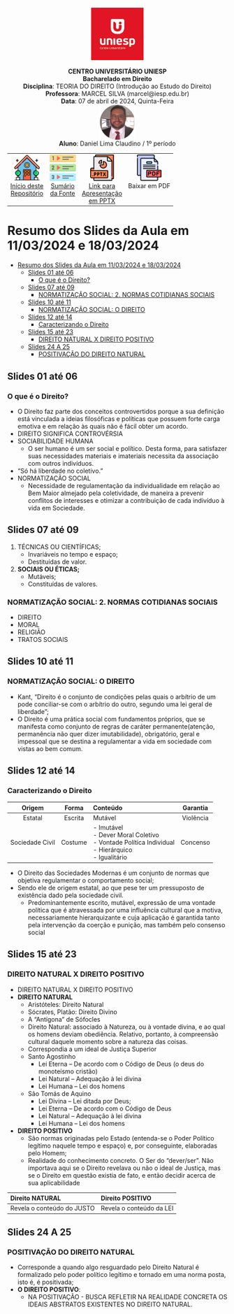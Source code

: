 <div align="center">

<p align="center"><img height="120" src="../../../figuras/LOGO_UNIESP.png"> </p>

<p align="center"><b>CENTRO UNIVERSITÁRIO UNIESP</b><br>
<b>Bacharelado em Direito</b><br>
<b>Disciplina</b>: TEORIA DO DIREITO (Introdução ao Estudo do Direito) <br>
<b>Professora</b>: MARCEL SILVA (marcel@iesp.edu.br)<br>
<b>Data</b>: 07 de abril de 2024, Quinta-Feira<br>
<img align="center" src="../../../figuras/FOTO_PERFIL_DANIEL_CLAUDINO_2023.png" width="80"><br>
<b>Aluno</b>: Daniel Lima Claudino / 1º período<br>
 </p>
</div>

<table align="center" border="0">
  <tr>
    <td align="center" valign="top">
      <a href="../../../README.md">
        <img src="https://github.com/dnlclaudino/imagens/blob/master/icones/icone-casa2.png?raw=true" heigh="60" width="60"><br>Início deste <br>Repositório
      </a>
    </td>
    <td align="center" valign="top">
      <a href="../README.md">
        <img src="https://github.com/dnlclaudino/imagens/blob/master/icones/icone-sumario.png?raw=true" heigh="60" width="60"><br>Sumário<br>da Fonte
      </a>
    </td>
    <td align="center" valign="top">
      <a href="https://docs.google.com/presentation/d/1-NODeb2eqEt6dUPMpqACg-Yx711d1ezx/edit?usp=sharing&ouid=111932077361451535905&rtpof=true&sd=true">
        <img src="https://github.com/dnlclaudino/imagens/blob/master/icones-aplicativos/microsoft-office-365/icone-arquivo-pptx.png?raw=true" heigh="60" width="60"><br>Link para<br>Apresentação<br>em PPTX
      </a>
    </td>
    <td align="center" valign="top">
        <img src="https://github.com/dnlclaudino/imagens/blob/master/icones-aplicativos/pdf/pdf.png?raw=true" heigh="60" width="60"><br>Baixar em PDF
    </td>
  </tr>
</table>

<!-- TOC ignore:true -->

# Resumo dos Slides da Aula em 11/03/2024 e 18/03/2024

<!-- TOC -->

- [Resumo dos Slides da Aula em 11/03/2024 e 18/03/2024](#resumo-dos-slides-da-aula-em-11032024-e-18032024)
  - [Slides 01 até 06](#slides-01-até-06)
    - [O que é o Direito?](#o-que-é-o-direito)
  - [Slides 07 até 09](#slides-07-até-09)
    - [NORMATIZAÇÃO SOCIAL: 2. NORMAS COTIDIANAS SOCIAIS](#normatização-social-2-normas-cotidianas-sociais)
  - [Slides 10 até 11](#slides-10-até-11)
    - [NORMATIZAÇÃO SOCIAL: O DIREITO](#normatização-social-o-direito)
  - [Slides 12 até 14](#slides-12-até-14)
    - [Caracterizando o Direito](#caracterizando-o-direito)
  - [Slides 15 até 23](#slides-15-até-23)
    - [DIREITO NATURAL X DIREITO POSITIVO](#direito-natural-x-direito-positivo)
  - [Slides 24 A 25](#slides-24-a-25)
    - [POSITIVAÇÃO DO DIREITO NATURAL](#positivação-do-direito-natural)

<!-- /TOC -->

## Slides 01 até 06

### O que é o Direito?

- O Direito faz parte dos conceitos controvertidos porque a sua definição está vinculada a ideias filosóficas e políticas que possuem forte carga emotiva e em relação às quais não é fácil obter um acordo.
- DIREITO SIGNIFICA CONTROVÉRSIA
- SOCIABILIDADE HUMANA
  - O ser humano é um ser social e político. Desta forma, para satisfazer suas necessidades materiais e imateriais necessita da associação com outros indivíduos. 
- “Só há liberdade no coletivo.” 
- NORMATIZAÇÃO SOCIAL
  - Necessidade de regulamentação da individualidade em relação ao Bem Maior almejado pela coletividade, de maneira a prevenir conflitos de interesses e otimizar a contribuição de cada indivíduo à vida em Sociedade.

## Slides 07 até 09

1. TÉCNICAS OU CIENTÍFICAS;
     - Invariáveis no tempo e espaço;
     - Destituídas de valor.
2. **SOCIAIS OU ÉTICAS;**
     - Mutáveis;
     - Constituídas de valores.

### NORMATIZAÇÃO SOCIAL: 2. NORMAS COTIDIANAS SOCIAIS

- DIREITO
- MORAL
- RELIGIÃO
- TRATOS SOCIAIS

## Slides 10 até 11

### NORMATIZAÇÃO SOCIAL: O DIREITO

- Kant, “Direito é o conjunto de condições pelas quais o arbítrio de um pode conciliar-se com o arbítrio do outro, segundo uma lei geral de liberdade”;
- O Direito é uma prática social com fundamentos próprios, que se manifesta como conjunto de regras de caráter permanente(atenção, permanência não quer dizer imutabilidade), obrigatório, geral e impessoal que se destina a regulamentar a vida em sociedade com vistas ao bem comum.

## Slides 12 até 14

### Caracterizando o Direito

|Origem|Forma|Conteúdo|Garantia|
|:---:|:---:|:---|:---:|
|Estatal|Escrita|Mutável|Violência|
|Sociedade Civil|Costume|- Imutável<br>- Dever Moral Coletivo<br>- Vontade Política Individual<br>- Hierárquico<br>- Igualitário|Concenso|

- O Direito das Sociedades Modernas é um conjunto de normas que objetiva regulamentar o comportamento social;
- Sendo ele de origem estatal, ao que pese ter um pressuposto de existência dado pela sociedade civil.
  - Predominantemente escrito, mutável, expressão de uma vontade política que é atravessada por uma influência cultural que a motiva, necessariamente hierarquizante e cuja aplicação é garantida tanto pela intervenção da coerção e punição, mas também pelo consenso social

## Slides 15 até 23

### DIREITO NATURAL X DIREITO POSITIVO

- DIREITO NATURAL X DIREITO POSITIVO
- **DIREITO NATURAL**
  - Aristóteles: Direito Natural
  - Sócrates, Platão: Direito Divino
  - A “Antígona” de Sófocles
  - Direito Natural: associado à Natureza, ou à vontade divina, e ao qual os homens deviam obediência. Relativo, portanto, à compreensão cultural daquele momento sobre a natureza das coisas.
  - Correspondia a um ideal de Justiça Superior
  - Santo Agostinho
    - Lei Eterna – De acordo com o Código de Deus (o deus do monoteísmo cristão)
    - Lei Natural – Adequação à lei divina
    - Lei Humana – Lei dos homens
  - São Tomás de Aquino
    - Lei Divina – Lei ditada por Deus;
    - Lei Eterna – De acordo com o Código de Deus
    - Lei Natural – Adequação à lei divina
    - Lei Humana – Lei dos homens
- **DIREITO POSITIVO**
  - São normas originadas pelo Estado (entenda-se o Poder Político legítimo naquele tempo e espaço) e, por conseguinte, elaboradas pelo Homem;
  - Realidade do conhecimento concreto. O Ser do “dever/ser”. Não importava aqui se o Direito revelava ou não o ideal de Justiça, mas se o Direito em questão existia de fato, e então decidir acerca de sua aplicabilidade

|Direito NATURAL|Direito POSITIVO|
|:---|:---|
|Revela o conteúdo do JUSTO|Revela o conteúdo da LEI|

## Slides 24 A 25

### POSITIVAÇÃO DO DIREITO NATURAL

- Corresponde a quando algo resguardado pelo Direito Natural é formalizado pelo poder político legítimo e tornado em uma norma posta, isto é, é positivada;
- **O DIREITO POSITIVO**:
  - NA POSITIVAÇÃO -  BUSCA REFLETIR NA REALIDADE CONCRETA OS IDEAIS ABSTRATOS EXISTENTES NO DIREITO NATURAL.
